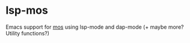 # lsp-mos
Emacs support for [mos](https://github.com/datatrash/mos) using lsp-mode and dap-mode (+ maybe more? Utility functions?)
